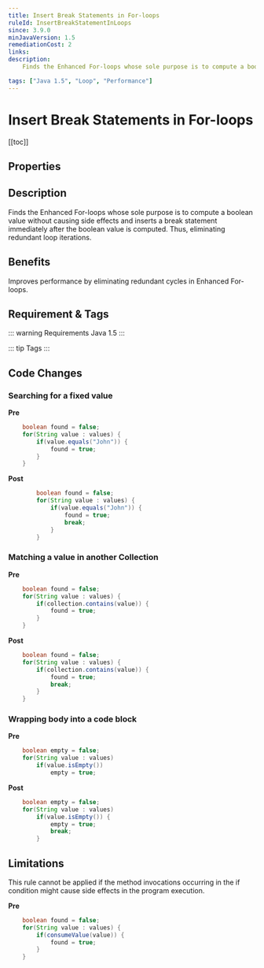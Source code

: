 ```yaml
---
title: Insert Break Statements in For-loops
ruleId: InsertBreakStatementInLoops
since: 3.9.0
minJavaVersion: 1.5
remediationCost: 2
links:
description:
    Finds the Enhanced For-loops whose sole purpose is to compute a boolean value without causing side effects and inserts a break statement immediately after the boolean value is computed. Thus, eliminating redundant loop iterations.

tags: ["Java 1.5", "Loop", "Performance"]
---
```


# Insert Break Statements in For-loops

[[toc]]

## Properties

<RuleProperties />


## Description

Finds the Enhanced For-loops whose sole purpose is to compute a boolean value without causing side effects and inserts a break statement immediately after the boolean value is computed. 
Thus, eliminating redundant loop iterations.

## Benefits

Improves performance by eliminating redundant cycles in Enhanced For-loops. 

## Requirement & Tags

::: warning Requirements
Java 1.5
:::

::: tip Tags
<TagLinks />
:::

## Code Changes

### Searching for a fixed value

__Pre__
```java
    boolean found = false;
    for(String value : values) {
        if(value.equals("John")) {
            found = true;
        }
    }
```

__Post__
```java
		boolean found = false;
		for(String value : values) {
			if(value.equals("John")) {
				found = true;
                break;
			}
		}
```

### Matching a value in another Collection

__Pre__
```java
    boolean found = false;
    for(String value : values) {
        if(collection.contains(value)) {
            found = true;
        }
    }
```

__Post__
```java
    boolean found = false;
    for(String value : values) {
        if(collection.contains(value)) {
            found = true;
            break;
        }
    }
```


###  Wrapping body into a code block

__Pre__
```java
    boolean empty = false;
    for(String value : values)
        if(value.isEmpty()) 
            empty = true;
```

__Post__
```java
    boolean empty = false;
    for(String value : values)
        if(value.isEmpty()) {
            empty = true;
            break;
        }
```

## Limitations

This rule cannot be applied if the method invocations occurring in the if condition might cause side effects in the program execution. 

__Pre__
```java
    boolean found = false;
    for(String value : values) {
        if(consumeValue(value)) {
            found = true;
        }
    }
```
